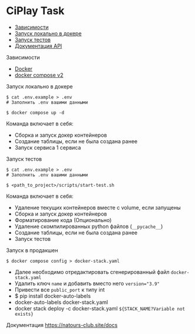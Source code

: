 # CiPlay Task

- [Зависимости](#requirements)
- [Запуск локально в докере](#local)
- [Запуск тестов](#tests)
- [Документация API](#docs)

<a id="requirements">Зависимости</a>

- [Docker](https://www.docker.com/)
- [docker compose v2](https://docs.docker.com/compose/install/)

<a id="local">Запуск локально в докере</a>

```shell
$ cat .env.example > .env
# Заполнить .env вашими данными

$ docker compose up -d 
```
Команда включает в себя:
- Cборка и запуск докер контейнеров
- Создание таблицы, если не была создана ранее 
- Запуск сервиса 1 сервиса


<a id="tests">Запуск тестов</a>
```shell
$ cat .env.example > .env
# Заполнить .env вашими данными

$ <path_to_project>/scripts/start-test.sh
```
Команда включает в себя:
- Удаление текущих контейнеров вместе с volume, если запущены
- Сборка и запуск докер контейнеров
- Форматирование кода (Опционально)
- Удаление скомпилированных python файлов (`__pycache__`)
- Создание таблицы, если не была создана ранее 
- Запуск тестов

<a id="prod">Запуск в продакшен</a>
```shell
$ docker compose config > docker-stack.yaml
```
* Далее необходимо отредактировать сгенерированный файл `docker-stack.yaml`
* Удалить ключ `name` и добавить вместо него `version="3.9"`
* Привести все `public_port` к типу int
* $ pip install docker-auto-labels
* docker-auto-labels docker-stack.yaml
* docker stack deploy -c docker-stack.yaml `${STACK_NAME?Variable not exists}`


<a id="docs">Документация</a>
https://natours-club.site/docs

